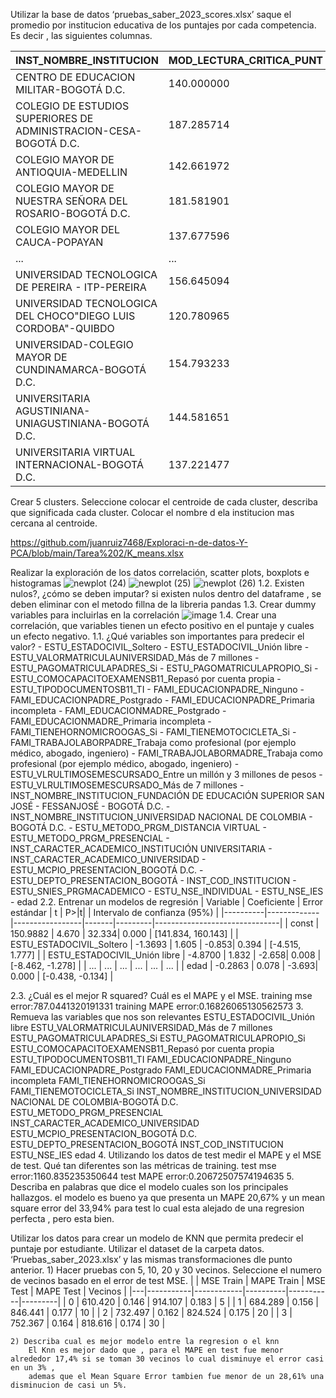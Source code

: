 Utilizar la base de datos ‘pruebas_saber_2023_scores.xlsx’ saque el promedio por institucion educativa de los puntajes por cada competencia. Es decir , las siguientes
columnas.

| INST_NOMBRE_INSTITUCION                                 | MOD_LECTURA_CRITICA_PUNT | MOD_COMPETEN_CIUDADA_PUNT | MOD_INGLES_PUNT | MOD_COMUNI_ESCRITA_PUNT | PUNT_GLOBAL |
|---------------------------------------------------------|---------------------------|----------------------------|-----------------|--------------------------|-------------|
| CENTRO DE EDUCACION MILITAR-BOGOTÁ D.C.                | 140.000000                | 89.000000                  | 172.000000      | 158.000000               | 143.000000  |
| COLEGIO DE ESTUDIOS SUPERIORES DE ADMINISTRACION-CESA-BOGOTÁ D.C. | 187.285714     | 189.571429                | 213.285714      | 174.428571               | 188.142857  |
| COLEGIO MAYOR DE ANTIOQUIA-MEDELLIN                    | 142.661972                | 137.821596                | 145.258216      | 145.328638               | 142.394366  |
| COLEGIO MAYOR DE NUESTRA SEÑORA DEL ROSARIO-BOGOTÁ D.C.| 181.581901                | 181.940435                | 199.011455      | 162.762887               | 178.395189  |
| COLEGIO MAYOR DEL CAUCA-POPAYAN                        | 137.677596                | 128.234973                | 142.546448      | 144.786885               | 137.644809  |
| ...                                                     | ...                       | ...                        | ...             | ...                      | ...         |
| UNIVERSIDAD TECNOLOGICA DE PEREIRA - ITP-PEREIRA       | 156.645094                | 145.832985                | 162.039666      | 145.720251               | 153.371608  |
| UNIVERSIDAD TECNOLOGICA DEL CHOCO"DIEGO LUIS CORDOBA"-QUIBDO | 120.780965           | 107.649283                | 118.887875      | 122.267275               | 116.397653  |
| UNIVERSIDAD-COLEGIO MAYOR DE CUNDINAMARCA-BOGOTÁ D.C. | 154.793233                | 145.127820                | 153.289474      | 146.759398               | 150.387218  |
| UNIVERSITARIA AGUSTINIANA- UNIAGUSTINIANA-BOGOTÁ D.C.  | 144.581651                | 131.590826                | 154.227523      | 141.267890               | 142.963303  |
| UNIVERSITARIA VIRTUAL INTERNACIONAL-BOGOTÁ D.C.        | 137.221477                | 128.932886                | 147.107383      | 142.281879               | 137.147651  |
  
  Crear 5 clusters. Seleccione colocar el centroide de cada cluster, describa que significada cada cluster. Colocar el nombre d ela institucion mas     cercana al centroide.

https://github.com/juanruiz7468/Exploraci-n-de-datos-Y-PCA/blob/main/Tarea%202/K_means.xlsx

Realizar la exploración de los datos correlación, scatter plots, boxplots e histogramas
        ![newplot (24)](https://github.com/juanruiz7468/Exploraci-n-de-datos-Y-PCA/assets/126533316/4b5fee05-6b49-4c3d-a171-8dee5bc0469e)
        ![newplot (25)](https://github.com/juanruiz7468/Exploraci-n-de-datos-Y-PCA/assets/126533316/6f24c740-c6c4-4191-8022-d9b7bf6722c9)
        ![newplot (26)](https://github.com/juanruiz7468/Exploraci-n-de-datos-Y-PCA/assets/126533316/f81b340b-aecd-4ebb-bb82-ec058a67acb7)
  1.2. Existen nulos?, ¿cómo se deben imputar?
        si existen nulos dentro del dataframe , se deben eliminar con el metodo fillna de la libreria pandas
  1.3. Crear dummy variables para incluirlas en la correlación
        ![image](https://github.com/juanruiz7468/Exploraci-n-de-datos-Y-PCA/assets/126533316/310ad6cc-b877-4ec1-a447-8387f8637390)
  1.4. Crear una correlación, que variables tienen un efecto positivo en el puntaje y cuales un efecto negativo.
  1.1. ¿Qué variables son importantes para predecir el valor?
        - ESTU_ESTADOCIVIL_Soltero
        - ESTU_ESTADOCIVIL_Unión libre
        - ESTU_VALORMATRICULAUNIVERSIDAD_Más de 7 millones
        - ESTU_PAGOMATRICULAPADRES_Si
        - ESTU_PAGOMATRICULAPROPIO_Si
        - ESTU_COMOCAPACITOEXAMENSB11_Repasó por cuenta propia
        - ESTU_TIPODOCUMENTOSB11_TI
        - FAMI_EDUCACIONPADRE_Ninguno
        - FAMI_EDUCACIONPADRE_Postgrado
        - FAMI_EDUCACIONPADRE_Primaria incompleta
        - FAMI_EDUCACIONMADRE_Postgrado
        - FAMI_EDUCACIONMADRE_Primaria incompleta
        - FAMI_TIENEHORNOMICROOGAS_Si
        - FAMI_TIENEMOTOCICLETA_Si
        - FAMI_TRABAJOLABORPADRE_Trabaja como profesional (por ejemplo médico, abogado, ingeniero)
        - FAMI_TRABAJOLABORMADRE_Trabaja como profesional (por ejemplo médico, abogado, ingeniero)
        - ESTU_VLRULTIMOSEMESCURSADO_Entre un millón y 3 millones de pesos
        - ESTU_VLRULTIMOSEMESCURSADO_Más de 7 millones
        - INST_NOMBRE_INSTITUCION_FUNDACIÓN DE EDUCACIÓN SUPERIOR SAN JOSÉ - FESSANJOSÉ - BOGOTÁ D.C.
        - INST_NOMBRE_INSTITUCION_UNIVERSIDAD NACIONAL DE COLOMBIA - BOGOTÁ D.C.
        - ESTU_METODO_PRGM_DISTANCIA VIRTUAL
        - ESTU_METODO_PRGM_PRESENCIAL
        - INST_CARACTER_ACADEMICO_INSTITUCIÓN UNIVERSITARIA
        - INST_CARACTER_ACADEMICO_UNIVERSIDAD
        - ESTU_MCPIO_PRESENTACION_BOGOTÁ D.C.
        - ESTU_DEPTO_PRESENTACION_BOGOTÁ
        - INST_COD_INSTITUCION
        - ESTU_SNIES_PRGMACADEMICO
        - ESTU_NSE_INDIVIDUAL
        - ESTU_NSE_IES
        - edad
    2.2. Entrenar un modelos de regresión
| Variable | Coeficiente | Error estándar | t     | P>|t|   | Intervalo de confianza (95%) |
|----------|-------------|-----------------|-------|---------|-------------------------------|
| const    | 150.9882    | 4.670           | 32.334| 0.000   | [141.834, 160.143]           |
| ESTU_ESTADOCIVIL_Soltero | -1.3693 | 1.605    | -0.853| 0.394   | [-4.515, 1.777]             |
| ESTU_ESTADOCIVIL_Unión libre | -4.8700 | 1.832 | -2.658| 0.008   | [-8.462, -1.278]           |
| ...      | ...         | ...             | ...   | ...     | ...                           |
| edad     | -0.2863     | 0.078           | -3.693| 0.000   | [-0.438, -0.134]            |

  2.3. ¿Cuál es el mejor R squared? Cuál es el MAPE y el MSE.
        training mse error:787.0441320191331
        training MAPE error:0.16826065130562573
  3. Remueva las variables que nos son relevantes
        ESTU_ESTADOCIVIL_Unión libre
        ESTU_VALORMATRICULAUNIVERSIDAD_Más de 7 millones
        ESTU_PAGOMATRICULAPADRES_Si
        ESTU_PAGOMATRICULAPROPIO_Si
        ESTU_COMOCAPACITOEXAMENSB11_Repasó por cuenta propia
        ESTU_TIPODOCUMENTOSB11_TI
        FAMI_EDUCACIONPADRE_Ninguno
        FAMI_EDUCACIONPADRE_Postgrado
        FAMI_EDUCACIONMADRE_Primaria incompleta
        FAMI_TIENEHORNOMICROOGAS_Si
        FAMI_TIENEMOTOCICLETA_Si
        INST_NOMBRE_INSTITUCION_UNIVERSIDAD NACIONAL DE COLOMBIA-BOGOTÁ D.C.
        ESTU_METODO_PRGM_PRESENCIAL
        INST_CARACTER_ACADEMICO_UNIVERSIDAD
        ESTU_MCPIO_PRESENTACION_BOGOTÁ D.C.
        ESTU_DEPTO_PRESENTACION_BOGOTÁ
        INST_COD_INSTITUCION
        ESTU_NSE_IES
        edad
  4. Utilizando los datos de test medir el MAPE y el MSE de test. Qué tan diferentes son las métricas de training.
        test mse error:1160.835235350644
        test MAPE error:0.20672507574194635
  5. Describa en palabras que dice el modelo cuales son los principales hallazgos.
        el modelo es bueno ya que presenta un MAPE 20,67% y un mean square error del 33,94% para test lo cual esta alejado de una regresion perfecta          , pero esta bien.

Utilizar los datos para crear un modelo de KNN que permita predecir el puntaje por estudiante. Utilizar el dataset de la carpeta datos. ‘Pruebas_saber_2023.xlsx’ y las mismas transformaciones dle punto anterior.
    1) Hacer pruebas con 5, 10, 20 y 30 vecinos. Seleccione el numero de vecinos basado en el error de test MSE.
|   | MSE Train | MAPE Train | MSE Test | MAPE Test | Vecinos |
|---|-----------|------------|----------|-----------|---------|
| 0 | 610.420   | 0.146      | 914.107  | 0.183     | 5       |
| 1 | 684.289   | 0.156      | 846.441  | 0.177     | 10      |
| 2 | 732.497   | 0.162      | 824.524  | 0.175     | 20      |
| 3 | 752.367   | 0.164      | 818.616  | 0.174     | 30      |

    2) Describa cual es mejor modelo entre la regresion o el knn
        El Knn es mejor dado que , para el MAPE en test fue menor alrededor 17,4% si se toman 30 vecinos lo cual disminuye el error casi en un 3% ,
        ademas que el Mean Square Error tambien fue menor de un 28,61% una disminucion de casi un 5%.
    


        


        





        

